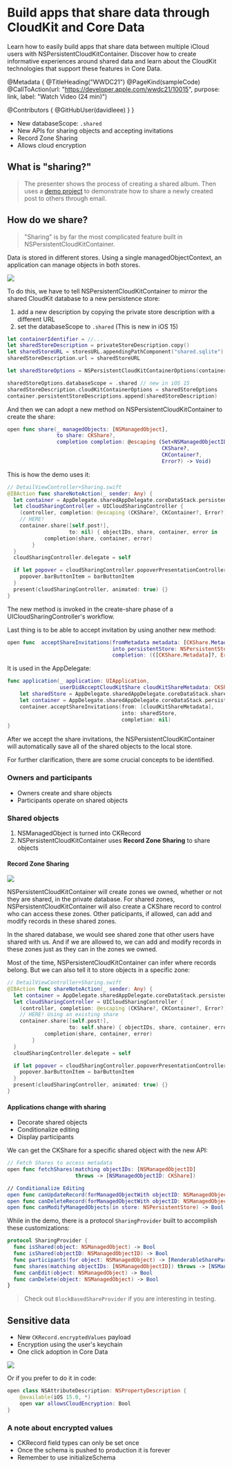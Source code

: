 # Build apps that share data through CloudKit and Core Data 

Learn how to easily build apps that share data between multiple iCloud users with NSPersistentCloudKitContainer. Discover how to create informative experiences around shared data and learn about the CloudKit technologies that support these features in Core Data.

@Metadata {
   @TitleHeading("WWDC21")
   @PageKind(sampleCode)
   @CallToAction(url: "https://developer.apple.com/wwdc21/10015", purpose: link, label: "Watch Video (24 min)")

   @Contributors {
      @GitHubUser(davidleee)
   }
}

- New databaseScope: `.shared`
- New APIs for sharing objects and accepting invitations
- Record Zone Sharing
- Allows cloud encryption

## What is "sharing?"
> The presenter shows the process of creating a shared album. Then uses a [demo project](https://developer.apple.com/documentation/CoreData/synchronizing-a-local-store-to-the-cloud) to demonstrate how to share a newly created post to others through email.


## How do we share?
> "Sharing" is by far the most complicated feature built in NSPersistentCloudKitContainer.

Data is stored in different stores. Using a single managedObjectContext, an application can manage objects in both stores.

![][stores]

To do this, we have to tell NSPersistentCloudKitContainer to mirror the shared CloudKit database to a new persistence store:
1. add a new description by copying the private store description with a different URL
2. set the databaseScope to `.shared` (This is new in iOS 15)
```swift
let containerIdentifier = //...
let sharedStoreDescription = privateStoreDescription.copy()
let sharedStoreURL = storesURL.appendingPathComponent("shared.sqlite")
sharedStoreDescription.url = sharedStoreURL 

let sharedStoreOptions = NSPersistentCloudKitContainerOptions(containerIdentifier: containerIdentifier)

sharedStoreOptions.databaseScope = .shared // new in iOS 15
sharedStoreDescription.cloudKitContainerOptions = sharedStoreOptions
container.persistentStoreDescriptions.append(sharedStoreDescription)
```

And then we can adopt a new method on NSPersistentCloudKitContainer to create the share:
```swift
open func share(_ managedObjects: [NSManagedObject],
                to share: CKShare?,
                completion completion: @escaping (Set<NSManagedObjectID>?,
                                                  CKShare?,
                                                  CKContainer?,
                                                  Error?) -> Void)
```

This is how the demo uses it:
```swift
// DetailViewController+Sharing.swift
@IBAction func shareNoteAction(_ sender: Any) {
  let container = AppDelegate.sharedAppDelegate.coreDataStack.persistentContainer
  let cloudSharingController = UICloudSharingController {
    (controller, completion: @escaping (CKShare?, CKContainer?, Error?) -> Void) in
    // HERE!
    container.share([self.post!], 
                    to: nil) { objectIDs, share, container, error in
            completion(share, container, error)
        }
  }
  cloudSharingController.delegate = self

  if let popover = cloudSharingController.popoverPresentationController {
    popover.barButtonItem = barButtonItem
  }
  present(cloudSharingController, animated: true) {}
}
```
The new method is invoked in the create-share phase of a UICloudSharingController's workflow.

Last thing is to be able to accept invitation by using another new method:
```swift
open func  acceptShareInvitations(fromMetadata metadata: [CKShare.Metadata],
                                  into persistentStore: NSPersistentStore,
                                  completion: (([CKShare.Metadata]?, Error?) -> Void)? = nil)
```

It is used in the AppDelegate:
```swift
func application(_ application: UIApplication,
                 userDidAcceptCloudKitShare cloudKitShareMetadata: CKShare.Metadata) {
    let sharedStore = AppDelegate.sharedAppDelegate.coreDataStack.sharedPersistentStore
    let container = AppDelegate.sharedAppDelegate.coreDataStack.persistentContainer
    container.acceptShareInvitations(from: [cloudKitShareMetadata], 
                                     into: sharedStore, 
                                     completion: nil)
}
```
After we accept the share invitations, the NSPersistentCloudKitContainer will automatically save all of the shared objects to the local store.

For further clarification, there are some crucial concepts to be identified.

### Owners and participants
- Owners create and share objects
- Participants operate on shared objects

### Shared objects
1. NSManagedObject is turned into CKRecord
2. NSPersistentCloudKitContainer uses **Record Zone Sharing** to share objects

#### Record Zone Sharing

![][zones]

NSPersistentCloudKitContainer will create zones we owned, whether or not they are shared, in the private database. For shared zones, NSPersistentCloudKitContainer will also create a CKShare record to control who can access these zones. Other paticipants, if allowed, can add and modify records in these shared zones.

In the shared database, we would see shared zone that other users have shared with us. And if we are allowed to, we can add and modify records in these zones just as they can in the zones we owned.

Most of the time, NSPersistentCloudKitContainer can infer where records belong. But we can also tell it to store objects in a specific zone:
```swift
// DetailViewController+Sharing.swift
@IBAction func shareNoteAction(_ sender: Any) {
  let container = AppDelegate.sharedAppDelegate.coreDataStack.persistentContainer
  let cloudSharingController = UICloudSharingController {
    (controller, completion: @escaping (CKShare?, CKContainer?, Error?) -> Void) in
    // HERE! Using an existing share
    container.share([self.post!], 
                    to: self.share) { objectIDs, share, container, error in
            completion(share, container, error)
        }
  }
  cloudSharingController.delegate = self

  if let popover = cloudSharingController.popoverPresentationController {
    popover.barButtonItem = barButtonItem
  }
  present(cloudSharingController, animated: true) {}
}
```

#### Applications change with sharing
- Decorate shared objects
- Conditionalize editing
- Display participants

We can get the CKShare for a specific shared object with the new API:
```swift
// Fetch Shares to access metadata
open func fetchShares(matching objectIDs: [NSManagedObjectID]
                      throws -> [NSManagedObjectID: CKShare])

// Conditionalize Editing
open func canUpdateRecord(forManagedObjectWith objectID: NSManagedObjectID) -> Bool
open func canDeleteRecord(forManagedObjectWith objectID: NSManagedObjectID) -> Bool
open func canModifyManagedObjects(in store: NSPersistentStore) -> Bool
```

While in the demo, there is a protocol `SharingProvider` built to accomplish these customizations:
```swift
protocol SharingProvider {
  func isShared(object: NSManagedObject) -> Bool
  func isShared(objectID: NSManagedObjectID) -> Bool
  func participants(for object: NSManagedObject) -> [RenderableShareParticipant]
  func shares(matching objectIDs: [NSManagedObjectID]) throws -> [NSManagedObjectID: RenderableShare]
  func canEdit(object: NSManagedObject) -> Bool
  func canDelete(object: NSManagedObject) -> Bool
}
```

> Check out `BlockBasedShareProvider` if you are interesting in testing.

## Sensitive data
- New `CKRecord.encryptedValues` payload
- Encryption using the user's keychain
- One click adoption in Core Data

![][encryption]

Or if you prefer to do it in code:
```swift
open class NSAttributeDescription: NSPropertyDescription {
    @available(iOS 15.0, *)
    open var allowsCloudEncryption: Bool
}
```

### A note about encrypted values
- CKRecord field types can only be set once
- Once the schema is pushed to production it is forever
- Remember to use initializeSchema

[stores]: WWDC21-10015-stores
[zones]: WWDC21-10015-zones
[encryption]: WWDC21-10015-encryption

